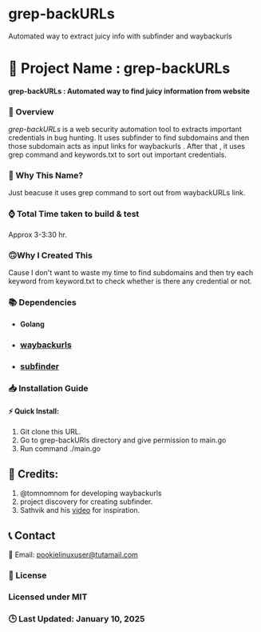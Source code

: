 # grep-backURLs
Automated way to extract juicy info with subfinder and waybackurls

🚀 Project Name : grep-backURLs
===============

#### grep-backURLs : Automated way to find juicy information from website 

### 📌 Overview

 *_grep-backURLs_* is a web security automation tool to extracts important credentials in bug hunting. It uses subfinder to find subdomains and then those subdomain acts as input links for waybackurls . After that , it uses grep command and keywords.txt to sort out important credentials.

### 🤔 Why This Name?

 Just beacuse it uses grep command to sort out from waybackURLs link.


### ⌚ Total Time taken to build & test

 Approx 3-3:30 hr.

### 🙃Why I Created This

 Cause I don't want to waste my time to find subdomains and then try each keyword from keyword.txt to check whether is there any credential or not. 

### 📚 Dependencies

* #### Golang
* ### [waybackurls](https://github.com/tomnomnom/waybackurls)
* ### [subfinder](https://github.com/projectdiscovery/subfinder)

### 📥 Installation Guide

#### ⚡ Quick Install:

 1. Git clone this URL.
 2. Go to grep-backURls directory and give permission to main.go
 3. Run command ./main.go

## 💓 Credits:
 

 1. @tomnomnom for developing waybackurls
 2.  project discovery for creating subfinder.
 3. Sathvik and his [video](https://www.youtube.com/watch?v=lp4Do_VIwzw)  for inspiration. 



## 📞 Contact

 📧 Email: pookielinuxuser@tutamail.com


### 📄 License

### Licensed under **MIT**

### 🕒 Last Updated: January 10, 2025 
